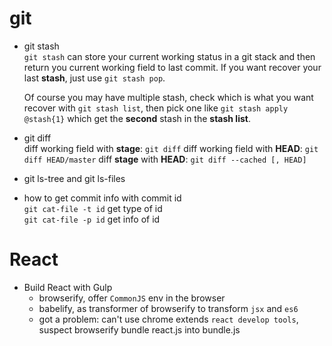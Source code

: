# git

* git stash  
    `git stash` can store your current working status in a git stack 
    and then return you current working field to last commit. If you 
    want recover your last **stash**, just use `git stash pop`.

    Of course you may have multiple stash, check which is what you want 
    recover with `git stash list`, then pick one like `git stash apply @stash{1}` 
    which get the **second** stash in the **stash list**.
* git diff  
    diff working field with **stage**: `git diff`
    diff working field with **HEAD**: `git diff HEAD/master`
    diff **stage** with **HEAD**: `git diff --cached [, HEAD]`
* git ls-tree and git ls-files
* how to get commit info with commit id  
    `git cat-file -t id` get type of id  
    `git cat-file -p id` get info of id

# React

* Build React with Gulp  
    - browserify, offer `CommonJS` env in the browser
    - babelify, as transformer of browserify to transform `jsx` and `es6`
    - got a problem: can't use chrome extends `react develop tools`, 
        suspect browserify bundle react.js into bundle.js
